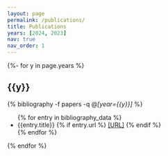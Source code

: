 ```yaml
---
layout: page
permalink: /publications/
title: Publications
years: [2024, 2023]
nav: true
nav_order: 1
---
```


<!-- _pages/publications.md -->

<div class="publications">

{%- for y in page.years %}

  <h2 class="year">{{y}}</h2>

  {% bibliography -f papers -q @*[year={{y}}]* %}
    <ul>
    {% for entry in bibliography_data %}
        <li>
        {{entry.title}}
        {% if entry.url %}
        <a href="{{entry.url}}">[URL]</a>
        {% endif %}
        </li>
    {% endfor %}
    </ul>

{% endfor %}


</div>
